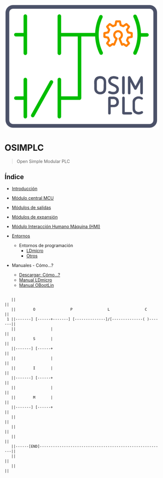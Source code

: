 ![Logo](docs/images/logo2.png)

# OSIMPLC
<!-- {.massive-header.-with-tagline} -->
> Open Simple Modular PLC

## Índice

* [Introducción](docs/es/01-home.md)
* [Módulo central MCU](docs/es/02-mcu.md)
* [Módulos de salidas](docs/es/03-outs.md)
* [Módulos de expansión](docs/es/04-expansions.md)
* [Módulo Interacción Humano Máquina (HMI)](docs/es/05-hmi.md)
* [Entornos](docs/es/06-environments.md)
  * Entornos de programación
    * [LDmicro](docs/es/07-ldmicro.md)
    * [Otros](docs/es/08-otherlangs.md)

* Manuales - Cómo...?
  * [Descargar: Cómo...?](docs/downloads.md)
  * [Manual LDmicro](docs/es/LDmicro_manual.md)
  * [Manual OBootLin](docs/es/OBootLin_manual.md)


```

   ||                                                                    ||
   ||        O                P                L                C        ||
 1 ||-------] [------+-------] [--------------]/[--------------( )-------||
   ||                |                                                   ||
   ||        S       |                                                   ||
   ||-------] [------+                                                   ||
   ||                |                                                   ||
   ||        I       |                                                   ||
   ||-------] [------+                                                   ||
   ||                |                                                   ||
   ||        M       |                                                   ||
   ||-------] [------+                                                   ||
   ||                                                                    ||
   ||                                                                    ||
   ||                                                                    ||
   ||------[END]---------------------------------------------------------||
   ||                                                                    ||
   ||                                                                    ||


```